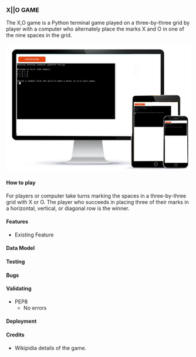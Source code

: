 ### X||O GAME

The X,O game is a Python terminal game played on a three-by-three grid by player with a computer who alternately place the marks X and O in one of the nine spaces in the grid.

![img](images\responsiv22.png)

#### How to play
For players or computer take turns marking the spaces in a three-by-three grid with X or O. 
The player who succeeds in placing three of their marks in a horizontal, vertical, or diagonal row is the winner.

#### Features
* Existing Feature


#### Data Model

#### Testing
#### Bugs
#### Validating
* PEP8
    * No errors

#### Deployment


#### Credits
* Wikipidia details of the game.
